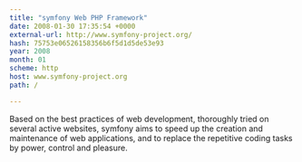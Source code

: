 ```yaml
---
title: "symfony Web PHP Framework"
date: 2008-01-30 17:35:54 +0000
external-url: http://www.symfony-project.org/
hash: 75753e06526158356b6f5d1d5de53e93
year: 2008
month: 01
scheme: http
host: www.symfony-project.org
path: /

---
```


Based on the best practices of web development, thoroughly tried on several active websites, symfony aims to speed up the creation and maintenance of web applications, and to replace the repetitive coding tasks by power, control and pleasure.
